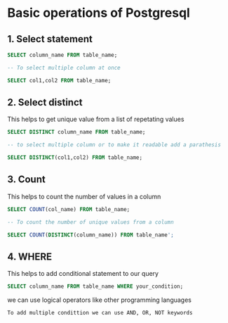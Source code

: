 # Basic operations of Postgresql

## 1. Select statement

```sql
SELECT column_name FROM table_name;

-- To select multiple column at once

SELECT col1,col2 FROM table_name;
```

## 2. Select distinct

This helps to get unique value from a list of repetating values

```sql
SELECT DISTINCT column_name FROM table_name;

-- to select multiple column or to make it readable add a parathesis

SELECT DISTINCT(col1,col2) FROM table_name;
```
## 3. Count

This helps to count the number of values in a column

```sql
SELECT COUNT(col_name) FROM table_name;

-- To count the number of unique values from a column

SELECT COUNT(DISTINCT(column_name)) FROM table_name';
```
## 4. WHERE

This helps to add conditional statement to our query

```sql
SELECT column_name FROM table_name WHERE your_condition;
```

we can use logical operators like other programming languages

`To add multiple condittion we can use AND, OR, NOT keywords`

